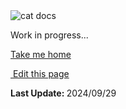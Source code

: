 <script setup>
    import Docs from "@lesli-dev/components/lesli-working.vue"
</script>
<Docs />
<section class="lesli-parche-working">
    <img alt="cat docs" src="/images/cats/dev.png" />
    <p>Work in progress...</p>
    <a href="/">Take me home</a>
</section>

<section class="lesli-markdown-info">
    <p><a target="blank" href="https://github.com/LesliTech/LesliAdmin/tree/master/docs/about/dashboards.md"><i class="ri-external-link-fill"></i>&nbsp;Edit this page</a><p/>
    <p><b>Last Update: </b>2024/09/29</p>
</section>

<!-- This code was automatically generated -->
<!-- to update this docs please run rake docs:build -->

